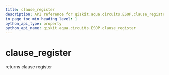```yaml
---
title: clause_register
description: API reference for qiskit.aqua.circuits.ESOP.clause_register
in_page_toc_min_heading_level: 1
python_api_type: property
python_api_name: qiskit.aqua.circuits.ESOP.clause_register
---
```


# clause\_register

returns clause register

